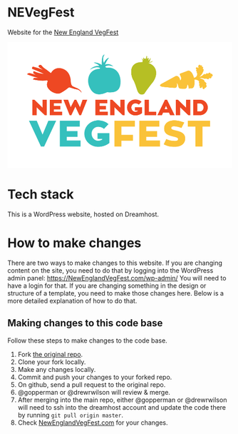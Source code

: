 NEVegFest
=========

Website for the [New England VegFest](https://NewEnglandVegFest.com)

![](nevegfest-logo.png)


# Tech stack
This is a WordPress website, hosted on Dreamhost.

# How to make changes

There are two ways to make changes to this website. If you are changing content on the site, you need to do that by logging into the WordPress admin panel: https://NewEnglandVegFest.com/wp-admin/ You will need to have a login for that. If you are changing something in the design or structure of a template, you need to  make those changes here. Below is a more detailed explanation of how to do that.

## Making changes to this code base

Follow these steps to make changes to the code base.

1. Fork [the original repo](https://github.com/gopperman/NEVegfest).
1. Clone your fork locally.
1. Make any changes locally.
1. Commit and push your changes to your forked repo.
1. On github, send a pull request to the original repo.
1. @gopperman or @drewrwilson will review & merge.
1. After merging into the main repo, either @gopperman or @drewrwilson will need to ssh into the dreamhost account and update the code there by running `git pull origin master`.
1. Check [NewEnglandVegFest.com](https://NewEnglandVegFest.com) for your changes.
